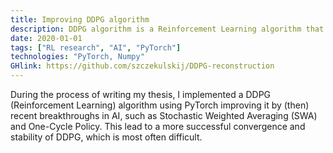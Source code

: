 ```yaml
---
title: Improving DDPG algorithm
description: DDPG algorithm is a Reinforcement Learning algorithm that is difficult to converge and stabilize. To counteract its weaknesess, we've utilized Stochastic Weighted Averaging (SWA) and One-Cycle Policy.
date: 2020-01-01
tags: ["RL research", "AI", "PyTorch"]
technologies: "PyTorch, Numpy"
GHlink: https://github.com/szczekulskij/DDPG-reconstruction
---
```


During the process of writing my thesis, I implemented a DDPG (Reinforcement Learning) algorithm using PyTorch improving it by (then) recent breakthroughs in AI, such as Stochastic Weighted Averaging (SWA) and One-Cycle Policy. This lead to a more successful convergence and stability of DDPG, which is most often difficult.